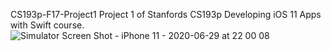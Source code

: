 CS193p-F17-Project1
Project 1 of Stanfords CS193p Developing iOS 11 Apps with Swift course.
![Simulator Screen Shot - iPhone 11 - 2020-06-29 at 22 00 08](https://user-images.githubusercontent.com/59661625/86074869-b979ae00-ba54-11ea-856c-0edb9eafd2e7.png)
